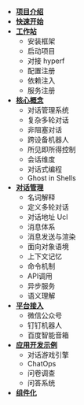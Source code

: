 * [__项目介绍__](/zh-cn/introduce/index.md)
* [__快速开始__](/zh-cn/introduce/started.md)
* [__工作站__](/zh-cn/studio/index.md)
    * 安装框架
    * 启动项目
    * 对接 hyperf
    * 配置注册
    * 依赖注入
    * 服务注册
* [__核心概念__](/zh-cn/core-concepts/index.md)
    * 对话管理系统
    * 复杂多轮对话
    * 非阻塞对话
    * 跨设备机器人
    * 所见即所得控制
    * 会话维度
    * 对话式编程
    * Ghost in Shells
* [__对话管理__](/zh-cn/dialog-management/index.md)
    * 名词解释
    * 定义多轮对话
    * 对话地址 Ucl
    * 消息体系
    * 消息发送与渲染
    * 面向对象语境
    * 上下文记忆
    * 命令机制
    * API调用
    * 异步服务
    * 语义理解
* [__平台接入__](/zh-cn/platforms/index.md)
    * 微信公众号
    * 钉钉机器人
    * 百度智能音箱
* [__应用开发示例__](/zh-cn/applications/index.md)
    * 对话游戏引擎
    * ChatOps
    * 问卷调查
    * 问答系统
* [__组件化__](/zh-cn/components/index.md)


